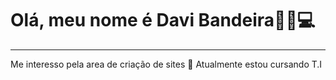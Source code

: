  <h1>Olá, meu nome é Davi Bandeira👦🏻💻</h1>
 <hr>
 Me interesso pela area de criação de sites
🌱 Atualmente estou cursando T.I
